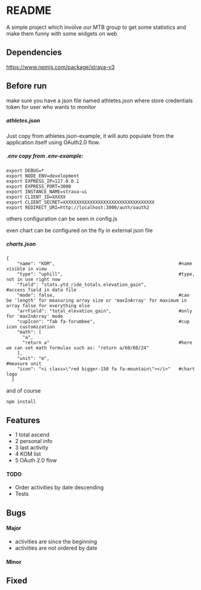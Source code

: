 # README #
A simple project which involve our MTB group to get
some statistics and make them funny with some widgets
on web

## Dependencies
https://www.npmjs.com/package/strava-v3

## Before run
make sure you have a json file named athletes.json where store
credentials token for user who wants to monitor

##### athletes.json
Just copy from athletes.json-example, it will auto populate from the application
itself using OAuth2.0 flow.

##### .env copy from .env-example:
``` 
export DEBUG=*
export NODE_ENV=development
export EXPRESS_IP=127.0.0.1
export EXPRESS_PORT=3000  
export INSTANCE_NAME=strava-ui 
export CLIENT_ID=XXXXX
export CLIENT_SECRET=XXXXXXXXXXXXXXXXXXXXXXXXXXXXXXXXXX
export REDIRECT_URI=http://localhost:3000/auth/oauth2
```
others configuration can be seen in config.js

even chart can be configured on the fly in external json file
##### charts.json
```
{
    "name": "KOM",                                              #name visible in view
    "type": "uphill",                                           #type, not in use right now
    "field": "stats.ytd_ride_totals.elevation_gain",            #access field in data file
    "mode": false,                                              #can be 'length' for measuring array size or 'maxInArray' for maximum in array false for everything else
    "arrField": "total_elevation_gain",                         #only for 'maxInArray' mode
    "cupIcon": "fab fa-forumbee",                               #cup icon customization
    "math": [
      "a",
      "return a"                                                #here we can set math formulas such as: "return a/60/60/24" 
    ],
    "unit": "m",                                                #measure unit
    "icon": "<i class=\"red bigger-150 fa fa-mountain\"></i>"   #chart logo
  }
```
and of course

`npm install`

## Features
* 1  total ascend
* 2  personal info
* 3  last activity
* 4  KOM list
* 5  OAuth 2.0 flow

#### TODO
*   Order activities by date descending
*   Tests

## Bugs

#### Major
* activities are since the beginning
* activities are not ordered by date

#### Minor



## Fixed
